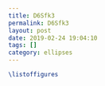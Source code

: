 ```yaml
---
title: D6Sfk3
permalink: D6Sfk3
layout: post
date: 2019-02-24 19:04:10
tags: []
category: ellipses
---
```


```latex
\listoffigures
```